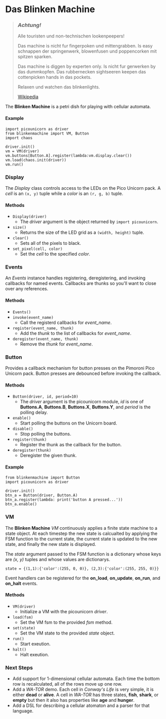 Das Blinken Machine
===

> ### ***Achtung!***
> Alle touristen und non-technischen lookenpeepers! 
>
> Das machine is nicht fur fingerpoken und mittengrabben. Is easy schnappen der springenwerk, blowenfusen und poppencorken mit spitzen sparken. 
>
> Das machine is diggen by experten only. Is nicht fur gerwerken by das dummkopfen. Das rubbernecken sightseeren keepen das cottenpicken hands in das pockets. 
>
> Relaxen und watchen das blinkenlights.
>
> [Wikipedia](https://en.wikipedia.org/wiki/Blinkenlights)

The **Blinken Machine** is a petri dish for playing with cellular automata. 

#### Example
```
import picounicorn as driver
from blinkenmachine import VM, Button
import chaos

driver.init()
vm = VM(driver)
vm.buttons[Button.A].register(lambda:vm.display.clear())
vm.load(chaos.init(driver))
vm.run()
```

### Display

The *Display* class controls access to the LEDs on the Pico Unicorn pack. A *cell* is
an ```(x, y)``` tuple while a *color* is an ```(r, g, b)``` tuple.

#### Methods

* ```Display(driver)```
    * The *driver*  argument is the object returned by ```import picounicorn```.
* ```size()```
    * Returns the size of the LED grid as a ```(width, height)``` tuple.
* ```clear()```
    * Sets all of the pixels to black.
* ```set_pixel(cell, color)```
    * Set the *cell* to the specified *color*.

### Events

An *Events* instance handles registering, deregistering, and invoking callbacks for named events. Callbacks are thunks so you'll want to close over any references.

#### Methods

* ```Events()```
* ```invoke(event_name)```
    * Call the registerd callbacks for *event_name*.
* ```register(event_name, thunk)```
    * Add the *thunk* to the list of callbacks for *event_name*.
* ```deregister(event_name, thunk)```
    * Remove the *thunk* for *event_name*.

### Button

Provides a callback mechanism for button presses on the Pimoroni Pico Unicorn pack. Button presses are debounced before invoking the callback.

#### Methods

* ```Button(driver, id, period=10)```
    * The *driver* argument is the picounicorn module, *id* is one of **Buttons.A**, **Buttons.B**, **Buttons.X**, **Buttons.Y**, and *period* is the polling delay.
* ```enable()```
    * Start polling the buttons on the Unicorn board.
* ```disable()```
    * Stop polling the buttons.
* ```register(thunk)```
    * Register the thunk as the callback for the button.
* ```deregister(thunk)```
    * Deregister the given thunk.

#### Example
```
from blinkenmachine import Button
import picounicorn as driver

driver.init()
btn_a = Button(driver, Button.A)
btn_a.register(lambda: print('button A pressed...'))
btn_a.enable()
```

### VM

The **Blinken Machine** *VM* continuously applies a finite state machine to a state object. At each timestep the new state is calcualted by applying the FSM function to the current state, the current state is updated to the new state, and finally the new state is displayed.

The *state* argument passed to the FSM function is a dictionary whose keys are *(x, y)* tuples and whose
values are dictionarys.

```
state = {(1,1):{'color':(255, 0, 0)}, (2,3):{'color':(255, 255, 0)}}
```

Event handlers can be registered for the **on_load**, **on_update**, **on_run**, and **on_halt** events.

#### Methods

* ```VM(driver)```
    * Initialize a VM with the picounicorn *driver*.
* ```load(fsm)```
    * Set the VM fsm to the provided *fsm* method.
* ```set(state)```
    * Set the VM state to the provided *state* object.
* ```run()```
    * Start exeution.
* ```halt()```
    * Halt exeution.

### Next Steps

* Add support for 1-dimensional cellular automata. Each time the bottom row is recalculated, 
all of the rows move up one row.
* Add a *WA-TOR* demo. Each cell in *Conway's Life* is very simple, it is either **dead** or **alive**. A cell in *WA-TOR* has three states, **fish**, **shark**, or **empty** but 
then it also has properties like **age** and **hunger**.
* Add a DSL for describing a cellular atomaton and a parser for that language.
